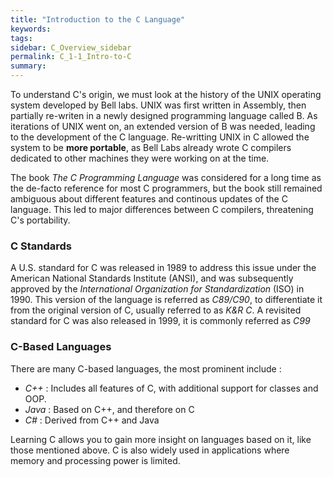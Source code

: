 ```yaml
---
title: "Introduction to the C Language"
keywords:
tags:
sidebar: C_Overview_sidebar
permalink: C_1-1_Intro-to-C
summary:
---
```


To understand C's origin, we must look at the history of the UNIX operating system developed by Bell labs. UNIX was first written in Assembly, then partially re-writen in a newly designed programming language called B. As iterations of UNIX went on, an extended version of B was needed, leading to the development of the C language. Re-writting UNIX in C allowed the system to be **more portable**, as Bell Labs already wrote C compilers dedicated to other machines they were working on at the time.

The book *The C Programming Language* was considered for a long time as the de-facto reference for most C programmers, but the book still remained ambiguous about different features and continous updates of the C language. This led to major differences between C compilers, threatening C's portability.

### C Standards

A U.S. standard for C was released in 1989 to address this issue under the American National Standards Institute (ANSI), and was subsequently approved by the *International Organization for Standardization* (ISO) in 1990. This version of the language is referred as *C89/C90*, to differentiate it from the original version of C, usually referred to as *K&R C*. A revisited standard for C was also released in 1999, it is commonly referred as *C99*

### C-Based Languages

There are many C-based languages, the most prominent include :
- *C++* : Includes all features of C, with additional support for classes and OOP.
- *Java* : Based on C++, and therefore on C
- *C#* : Derived from C++ and Java

Learning C allows you to gain more insight on languages based on it, like those mentioned above. C is also widely used in applications where memory and processing power is limited.
